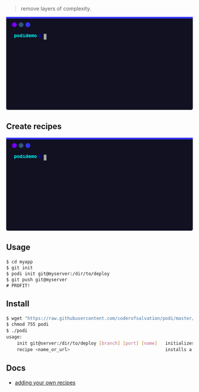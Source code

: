 > remove layers of complexity.

![](./doc/intro.svg)

## Create recipes

![](./doc/extend.svg)

## Usage

```
$ cd myapp
$ git init
$ podi init git@myserver:/dir/to/deploy
$ git push git@myserver
# PROFIT!
```

## Install

```bash
$ wget "https://raw.githubusercontent.com/coderofsalvation/podi/master/podi"
$ chmod 755 podi
$ ./podi
usage: 
    init git@server:/dir/to/deploy [branch] [port] [name]   initializes a deployment 
    recipe <name_or_url>                                    installs a recipe from podi repo or url
```

## Docs

* [adding your own recipes](doc/recipes.md)
